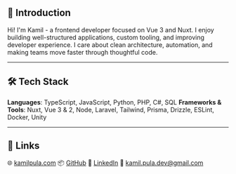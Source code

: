## 👋 Introduction

Hi! I'm Kamil - a frontend developer focused on Vue 3 and Nuxt. I enjoy building well-structured applications, custom tooling, and improving developer experience. I care about clean architecture, automation, and making teams move faster through thoughtful code.

---

## 🛠️ Tech Stack

**Languages**: TypeScript, JavaScript, Python, PHP, C#, SQL
**Frameworks & Tools**: Nuxt, Vue 3 & 2, Node, Laravel, Tailwind, Prisma, Drizzle, ESLint, Docker, Unity

---

## 🔗 Links

🌐 [kamilpula.com](http://www.kamilpula.com/)
📦 [GitHub](https://github.com/kamilpula)
💼 [LinkedIn](https://www.linkedin.com/in/kamilpula)
📧 [kamil.pula.dev@gmail.com](mailto:kamil.pula.dev@gmail.com)

